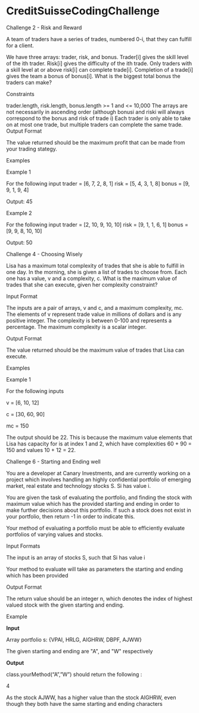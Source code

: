# CreditSuisseCodingChallenge










Challenge 2 - Risk and Reward

A team of traders have a series of trades, numbered 0-i, that they can fulfill for a client.

We have three arrays: trader, risk, and bonus.
Trader[i] gives the skill level of the ith trader.
Risk[i] gives the difficulty of the ith trade. Only traders with a skill level at or above risk[i] can complete trade[i]. Completion of a trade[i] gives the team a bonus of bonus[i].
What is the biggest total bonus the traders can make?

Constraints

trader.length, risk.length, bonus.length >= 1 and <= 10,000
The arrays are not necessarily in ascending order (although bonusi and riski will always correspond to the bonus and risk of trade i)
Each trader is only able to take on at most one trade, but multiple traders can complete the same trade.
Output Format

The value returned should be the maximum profit that can be made from your trading stategy.

Examples

Example 1

For the following input trader = [6, 7, 2, 8, 1] risk = [5, 4, 3, 1, 8] bonus = [9, 9, 1, 9, 4]

Output: 45

Example 2

For the following input trader = [2, 10, 9, 10, 10] risk = [9, 1, 1, 6, 1] bonus = [9, 9, 8, 10, 10]

Output: 50

Challenge 4 - Choosing Wisely

Lisa has a maximum total complexity of trades that she is able to fulfill in one day. In the morning, she is given a list of trades to choose from. Each one has a value, v and a complexity, c. What is the maximum value of trades that she can execute, given her complexity constraint?

Input Format

The inputs are a pair of arrays, v and c, and a maximum complexity, mc. The elements of v represent trade value in millions of dollars and is any positive integer. The complexity is between 0-100 and represents a percentage. The maximum complexity is a scalar integer.

Output Format

The value returned should be the maximum value of trades that Lisa can execute.

Examples

Example 1

For the following inputs

v = [6, 10, 12]

c = [30, 60, 90]

mc = 150

The output should be 22. This is because the maximum value elements that Lisa has capacity for is at index 1 and 2, which have complexities 60 + 90 = 150 and values 10 + 12 = 22.

Challenge 6 - Starting and Ending well

You are a developer at Canary Investments, and are currently working on a project which involves handling an highly confidential portfolio of emerging market, real estate and technology stocks S. Si has value i.

You are given the task of evaluating the portfolio, and finding the stock with maximum value which has the provided starting and ending in order to make further decisions about this portfolio. If such a stock does not exist in your portfolio, then return -1 in order to indicate this.

Your method of evaluating a portfolio must be able to efficiently evaluate portfolios of varying values and stocks.

Input Formats

The input is an array of stocks S, such that Si has value i

Your method to evaluate will take as parameters the starting and ending which has been provided

Output Format

The return value should be an integer n, which denotes the index of highest valued stock with the given starting and ending.

Example

<b>Input</b>

Array portfolio s: {VPAI, HRLG, AIGHRW, DBPF, AJWW}

The given starting and ending are "A", and "W" respectively

<b>Output</b>

class.yourMethod(“A”,”W”) should return the following :

4

As the stock AJWW, has a higher value than the stock AIGHRW, even though they both have the same starting and ending characters
